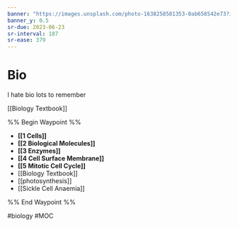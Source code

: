 ```yaml
---
banner: "https://images.unsplash.com/photo-1638258581353-0ab658542e73?ixlib=rb-1.2.1&ixid=MnwxMjA3fDB8MHxwaG90by1wYWdlfHx8fGVufDB8fHx8&auto=format&fit=crop&w=1615&q=80"
banner_y: 0.5
sr-due: 2023-06-23
sr-interval: 187
sr-ease: 379
---
```

# Bio 
I hate bio
lots to remember

[[Biology Textbook]]

%% Begin Waypoint %%
- **[[1 Cells]]**
- **[[2 Biological Molecules]]**
- **[[3 Enzymes]]**
- **[[4 Cell Surface Membrane]]**
- **[[5 Mitotic Cell Cycle]]**
- [[Biology Textbook]]
- [[photosynthesis]]
- [[Sickle Cell Anaemia]]

%% End Waypoint %%

#biology #MOC 